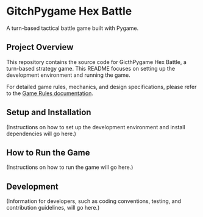 # GitchPygame Hex Battle

A turn-based tactical battle game built with Pygame.

## Project Overview

This repository contains the source code for GicthPygame Hex Battle, a turn-based strategy game. This README focuses on setting up the development environment and running the game.

For detailed game rules, mechanics, and design specifications, please refer to the [Game Rules documentation](docs/GAME_RULES.md).

## Setup and Installation

(Instructions on how to set up the development environment and install dependencies will go here.)

## How to Run the Game

(Instructions on how to run the game will go here.)

## Development

(Information for developers, such as coding conventions, testing, and contribution guidelines, will go here.)
